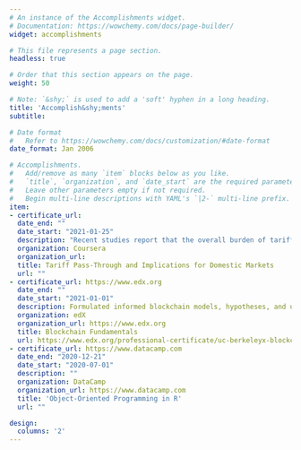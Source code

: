```yaml
---
# An instance of the Accomplishments widget.
# Documentation: https://wowchemy.com/docs/page-builder/
widget: accomplishments

# This file represents a page section.
headless: true

# Order that this section appears on the page.
weight: 50

# Note: `&shy;` is used to add a 'soft' hyphen in a long heading.
title: 'Accomplish&shy;ments'
subtitle:

# Date format
#   Refer to https://wowchemy.com/docs/customization/#date-format
date_format: Jan 2006

# Accomplishments.
#   Add/remove as many `item` blocks below as you like.
#   `title`, `organization`, and `date_start` are the required parameters.
#   Leave other parameters empty if not required.
#   Begin multi-line descriptions with YAML's `|2-` multi-line prefix.
item:
- certificate_url: 
  date_end: ""
  date_start: "2021-01-25"
  description: "Recent studies report that the overall burden of tariffs has entirely passed to U.S. firms and consumers in terms of higher import prices. However, using 10-digits import data from U.S. Customs for 2018-2019, we find that import prices of steel products behaved differently: First, foreign exporters have gradually decreased their prices, sharing almost 50 percent of the burden of increased tariffs for all steel products mostly determined by industrial supplies and materials. Second, the price and import elasticities for consumer steel products are substantially higher at 5 and - 8, respectively. Third, the immediate increase in prices of industrial supplies was near 100 percent, which decreased to slightly below 50 percent in the long run. The elasticity of imports increased over time to near 1 in the long run. The imports of steel products, which have moved in tandem with domestic steel consumption over the last ten years, exhibited a diverging trend after the imposition of tariffs. The steel imports had declined from 34.5 in 2017 to 26.3 million metric tons in 2019. During the same period, domestic production increased from 81.6 to 87.9 million metric tons, almost equal to the peak production the U.S. achieved in 2012 and 2014."
  organization: Coursera
  organization_url: 
  title: Tariff Pass-Through and Implications for Domestic Markets
  url: ""
- certificate_url: https://www.edx.org
  date_end: ""
  date_start: "2021-01-01"
  description: Formulated informed blockchain models, hypotheses, and use cases.
  organization: edX
  organization_url: https://www.edx.org
  title: Blockchain Fundamentals
  url: https://www.edx.org/professional-certificate/uc-berkeleyx-blockchain-fundamentals
- certificate_url: https://www.datacamp.com
  date_end: "2020-12-21"
  date_start: "2020-07-01"
  description: ""
  organization: DataCamp
  organization_url: https://www.datacamp.com
  title: 'Object-Oriented Programming in R'
  url: ""

design:
  columns: '2' 
---
```

